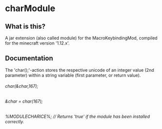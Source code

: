 # charModule

## What is this?
A jar extension (also called module) for the MacroKeybindingMod, compiled for the minecraft version '1.12.x'.

## Documentation

The 'char();'-action stores the respective unicode of an integer value (2nd parameter) within a string variable (first parameter, or return value).

###### char(&char,167);
###### &char = char(167);

###### %MODULECHARICE%;  // Returns 'true' if the module has been installed correctly.




